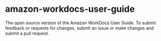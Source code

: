 # amazon-workdocs-user-guide
The open source version of the Amazon WorkDocs User Guide. To submit feedback or requests for changes, submit an issue or make changes and submit a pull request.
